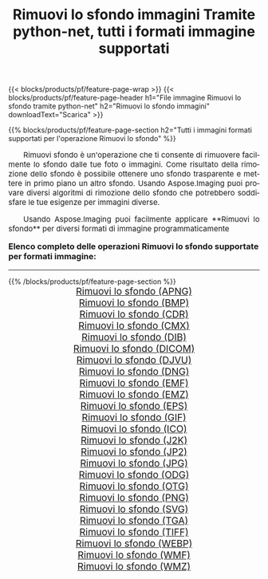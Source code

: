 ﻿---
title: Rimuovi lo sfondo immagini Tramite python-net, tutti i formati immagine supportati 
weight: 3920
url: /it/python-net/remove-background/ 
lang: it
langdirlevel: 2
locales: zh-hans,ja,it,ru,de,es,fr,nl,id,lt,pl,pt,vi,tr,ko,zh-hant,ar,hi,th,sv,cs,uk,he
description: Usando Aspose.Imaging puoi facilmente Rimuovi lo sfondo immagini tramite python-net
---

{{< blocks/products/pf/feature-page-wrap >}}
{{< blocks/products/pf/feature-page-header h1="File immagine Rimuovi lo sfondo tramite python-net" h2="Rimuovi lo sfondo immagini" downloadText="Scarica" >}}


{{% blocks/products/pf/feature-page-section  h2="Tutti i immagini formati supportati per l'operazione Rimuovi lo sfondo" %}}
<p align="justify" style="text-indent:2em;font-size:15px;">
Rimuovi sfondo è un'operazione che ti consente di rimuovere facilmente lo sfondo dalle tue foto o immagini. Come risultato della rimozione dello sfondo è possibile ottenere uno sfondo trasparente e mettere in primo piano un altro sfondo. Usando Aspose.Imaging puoi provare diversi algoritmi di rimozione dello sfondo che potrebbero soddisfare le tue esigenze per immagini diverse.
</p>
<p align="justify" style="text-indent:2em;font-size:15px;">
Usando Aspose.Imaging puoi facilmente applicare **Rimuovi lo sfondo** per diversi formati di immagine programmaticamente
</p>
<h3 style="margin-top:16px;">
Elenco completo delle operazioni Rimuovi lo sfondo supportate per formati immagine:
</h3>
<hr/>
{{% /blocks/products/pf/feature-page-section %}}
<div class="container-fluid productfamilypage bg-gray">
    <div class="convertypes bg-gray agp-content section">
        <div class="container">
		<div class="row other-converters" style="gap: 10px;font-size: 19px;text-align:center;">
		    <div class='col-md-3 other-converter remove-lp remove-rp'><a href="/imaging/it/python-net/remove-background/apng/" style="padding:15px;">Rimuovi lo sfondo (APNG)</a></div><div class='col-md-3 other-converter remove-lp remove-rp'><a href="/imaging/it/python-net/remove-background/bmp/" style="padding:15px;">Rimuovi lo sfondo (BMP)</a></div><div class='col-md-3 other-converter remove-lp remove-rp'><a href="/imaging/it/python-net/remove-background/cdr/" style="padding:15px;">Rimuovi lo sfondo (CDR)</a></div><div class='col-md-3 other-converter remove-lp remove-rp'><a href="/imaging/it/python-net/remove-background/cmx/" style="padding:15px;">Rimuovi lo sfondo (CMX)</a></div><div class='col-md-3 other-converter remove-lp remove-rp'><a href="/imaging/it/python-net/remove-background/dib/" style="padding:15px;">Rimuovi lo sfondo (DIB)</a></div><div class='col-md-3 other-converter remove-lp remove-rp'><a href="/imaging/it/python-net/remove-background/dicom/" style="padding:15px;">Rimuovi lo sfondo (DICOM)</a></div><div class='col-md-3 other-converter remove-lp remove-rp'><a href="/imaging/it/python-net/remove-background/djvu/" style="padding:15px;">Rimuovi lo sfondo (DJVU)</a></div><div class='col-md-3 other-converter remove-lp remove-rp'><a href="/imaging/it/python-net/remove-background/dng/" style="padding:15px;">Rimuovi lo sfondo (DNG)</a></div><div class='col-md-3 other-converter remove-lp remove-rp'><a href="/imaging/it/python-net/remove-background/emf/" style="padding:15px;">Rimuovi lo sfondo (EMF)</a></div><div class='col-md-3 other-converter remove-lp remove-rp'><a href="/imaging/it/python-net/remove-background/emz/" style="padding:15px;">Rimuovi lo sfondo (EMZ)</a></div><div class='col-md-3 other-converter remove-lp remove-rp'><a href="/imaging/it/python-net/remove-background/eps/" style="padding:15px;">Rimuovi lo sfondo (EPS)</a></div><div class='col-md-3 other-converter remove-lp remove-rp'><a href="/imaging/it/python-net/remove-background/gif/" style="padding:15px;">Rimuovi lo sfondo (GIF)</a></div><div class='col-md-3 other-converter remove-lp remove-rp'><a href="/imaging/it/python-net/remove-background/ico/" style="padding:15px;">Rimuovi lo sfondo (ICO)</a></div><div class='col-md-3 other-converter remove-lp remove-rp'><a href="/imaging/it/python-net/remove-background/j2k/" style="padding:15px;">Rimuovi lo sfondo (J2K)</a></div><div class='col-md-3 other-converter remove-lp remove-rp'><a href="/imaging/it/python-net/remove-background/jp2/" style="padding:15px;">Rimuovi lo sfondo (JP2)</a></div><div class='col-md-3 other-converter remove-lp remove-rp'><a href="/imaging/it/python-net/remove-background/jpg/" style="padding:15px;">Rimuovi lo sfondo (JPG)</a></div><div class='col-md-3 other-converter remove-lp remove-rp'><a href="/imaging/it/python-net/remove-background/odg/" style="padding:15px;">Rimuovi lo sfondo (ODG)</a></div><div class='col-md-3 other-converter remove-lp remove-rp'><a href="/imaging/it/python-net/remove-background/otg/" style="padding:15px;">Rimuovi lo sfondo (OTG)</a></div><div class='col-md-3 other-converter remove-lp remove-rp'><a href="/imaging/it/python-net/remove-background/png/" style="padding:15px;">Rimuovi lo sfondo (PNG)</a></div><div class='col-md-3 other-converter remove-lp remove-rp'><a href="/imaging/it/python-net/remove-background/svg/" style="padding:15px;">Rimuovi lo sfondo (SVG)</a></div><div class='col-md-3 other-converter remove-lp remove-rp'><a href="/imaging/it/python-net/remove-background/tga/" style="padding:15px;">Rimuovi lo sfondo (TGA)</a></div><div class='col-md-3 other-converter remove-lp remove-rp'><a href="/imaging/it/python-net/remove-background/tiff/" style="padding:15px;">Rimuovi lo sfondo (TIFF)</a></div><div class='col-md-3 other-converter remove-lp remove-rp'><a href="/imaging/it/python-net/remove-background/webp/" style="padding:15px;">Rimuovi lo sfondo (WEBP)</a></div><div class='col-md-3 other-converter remove-lp remove-rp'><a href="/imaging/it/python-net/remove-background/wmf/" style="padding:15px;">Rimuovi lo sfondo (WMF)</a></div><div class='col-md-3 other-converter remove-lp remove-rp'><a href="/imaging/it/python-net/remove-background/wmz/" style="padding:15px;">Rimuovi lo sfondo (WMZ)</a></div>
                </div>
        </div>
    </div>
</div>
<br/>
